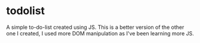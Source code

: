 # todolist
A simple to-do-list created using JS. This is a better version of the other one I created, I used more DOM manipulation as I've been learning more JS.
